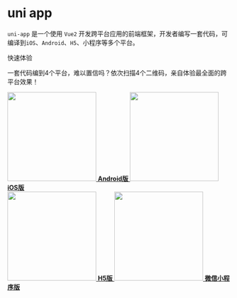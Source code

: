 # uni app

`uni-app` 是一个使用 `Vue2` 开发跨平台应用的前端框架，开发者编写一套代码，可编译到`iOS`、`Android`、`H5`、小程序等多个平台。

快速体验

一套代码编到4个平台，难以置信吗？依次扫描4个二维码，亲自体验最全面的跨平台效果！

<div class="flex-img-group-view">
 <div class="flex-img-group">
    <a href="//m3w.cn/uniapp" target="_blank" class="clear-style barcode-view">
        <img src="https://img-cdn-qiniu.dcloud.net.cn/uniapp/doc/uni-android.png" width="200">
        <b>Android版</b>
    </a>
    <a href="https://itunes.apple.com/cn/app/hello-uni-app/id1417078253?mt=8" target="_blank" class="clear-style barcode-view">
        <img src="https://img-cdn-qiniu.dcloud.net.cn/uniapp/doc/uni-ios.png" width="200">
        <b>iOS版</b>
    </a>
 </div>
 <div class="flex-img-group">
    <a href="https://uniapp.dcloud.io/h5/" target="_blank" class="clear-style barcode-view">
        <img src="https://img-cdn-qiniu.dcloud.net.cn/uniapp/doc/uni-h5.png" width="200">
        <b>H5版</b>
    </a>
    <a href="//m3w.cn/uniapp" target="_blank" class="clear-style barcode-view">
        <img src="//img.cdn.aliyun.dcloud.net.cn/guide/uniapp/gh_33446d7f7a26_430.jpg" width="200">
        <b>微信小程序版</b>
    </a>
 </div>
</div>

